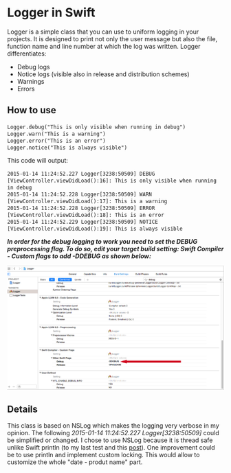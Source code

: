 Logger in Swift
==============

Logger is a simple class that you can use to uniform logging in your projects. It is designed to print not only the user 
message but also the file, function name and line number at which the log was written. Logger differentiates:

- Debug logs
- Notice logs (visible also in release and distribution schemes)
- Warnings
- Errors

How to use
--------------

    Logger.debug("This is only visible when running in debug")
    Logger.warn("This is a warning")
    Logger.error("This is an error")
    Logger.notice("This is always visible")

This code will output:

    2015-01-14 11:24:52.227 Logger[3238:50509] DEBUG  [ViewController.viewDidLoad():16]: This is only visible when running in debug
    2015-01-14 11:24:52.228 Logger[3238:50509] WARN   [ViewController.viewDidLoad():17]: This is a warning
    2015-01-14 11:24:52.228 Logger[3238:50509] ERROR  [ViewController.viewDidLoad():18]: This is an error
    2015-01-14 11:24:52.229 Logger[3238:50509] NOTICE [ViewController.viewDidLoad():19]: This is always visible

***In order for the debug logging to work you need to set the DEBUG preprocessing flag. To do so, edit your target 
build setting: Swift Compiler - Custom flags to add -DDEBUG as shown below:***

![alt tag](https://github.com/Starscream27/Logger/blob/master/DEBUG_flag.png)

Details
--------------

This class is based on NSLog which makes the logging very verbose in my opinion. The following *2015-01-14 11:24:52.227 Logger[3238:50509]* could be simplified or changed. I chose to use NSLog because it is thread safe unlike Swift println (to my last test and this [post](https://twitter.com/olebegemann/status/476460149948043266)). One improvement could be to use println and implement custom locking. This would allow to customize the whole "date - produt name" part.
